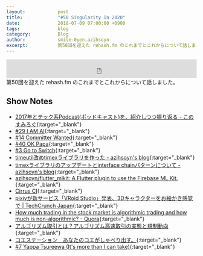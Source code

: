 ```yaml
---
layout:            post
title:             "#50 Singularity In 2020"
date:              2018-07-09 07:00:00 +0900
tags:              blog
category:          Blog
author:            smile-0yen,azihsoyn
excerpt:           第50回を迎えた rehash.fm のこれまでとこれからについて話しました。
---
```

<iframe width="100%" height="50" scrolling="no" frameborder="no" src="https://w.soundcloud.com/player/?url=https%3A//api.soundcloud.com/tracks/469051089&amp;auto_play=false&amp;hide_related=false&amp;show_user=true&amp;show_reposts=false&amp;visual=false&amp;show_artwork=false&amp;default_height=75"></iframe>
第50回を迎えた rehash.fm のこれまでとこれからについて話しました。

## Show Notes
- [2017年とテック系Podcast\(ポッドキャスト\)を、紹介しつつ振り返る \- このすみろぐ](https://www.konosumi.net/entry/2018/02/24/205322){:target="_blank"}
- [\#29 I AM AI](https://rehash.fm/29){:target="_blank"}
- [\#14 Committer Wanted](https://rehash.fm/14){:target="_blank"}
- [\#40 OK Papa](https://rehash.fm/40){:target="_blank"}
- [\#3 Go to Switch](https://rehash.fm/3){:target="_blank"}
- [timeutil改めtimexライブラリを作った \- azihsoyn's blog](https://azihsoyn.hatenablog.com/entry/golang_timeutil_library){:target="_blank"}
- [timexライブラリのアップデートとinterface chainパターンについて \- azihsoyn's blog](https://azihsoyn.hatenablog.com/entry/timex-with-interface-chain-pattern){:target="_blank"}
- [azihsoyn/flutter\_mlkit: A Flutter plugin to use the Firebase ML Kit\.](https://github.com/azihsoyn/flutter_mlkit){:target="_blank"}
- [Cirrus CI](https://cirrus-ci.org/){:target="_blank"}
- [pixivが新サービス「VRoid Studio」発表、3Dキャラクターをお絵かき感覚で \| TechCrunch Japan](https://jp.techcrunch.com/2018/06/29/huffpost-pixiv-vroid-studio/){:target="_blank"}
- [How much trading in the stock market is algorithmic trading and how much is non\-algorithmic? \- Quora](https://www.quora.com/How-much-trading-in-the-stock-market-is-algorithmic-trading-and-how-much-is-non-algorithmic){:target="_blank"}
- [アルゴリズム取引とは？アルゴリズム高速取引の実態と規制動向](https://thefinance.jp/law/170207){:target="_blank"}
- [コエステーション　あなたのコエがしゃべり出す。](https://coestation.jp/){:target="_blank"}
- [\#7 Yappa Tsureewa \(It's more than I can take\)](https://rehash.fm/7){:target="_blank"}
